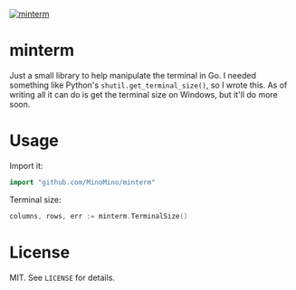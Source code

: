 [![minterm](https://godoc.org/github.com/MinoMino/minterm?status.svg)](https://godoc.org/github.com/MinoMino/minterm)

# minterm

Just a small library to help manipulate the terminal in Go.
I needed something like Python's `shutil.get_terminal_size()`,
so I wrote this. As of writing all it can do is get the terminal
size on Windows, but it'll do more soon.

# Usage

Import it:
```go
import "github.com/MinoMino/minterm"
```

Terminal size:
```go
columns, rows, err := minterm.TerminalSize()
```

# License

MIT. See `LICENSE` for details.
